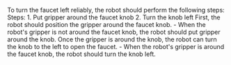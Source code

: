 To turn the faucet left reliably, the robot should perform the following steps:
    Steps:  1. Put gripper around the faucet knob  2. Turn the knob left
    First, the robot should position the gripper around the faucet knob.
    - When the robot's gripper is not around the faucet knob, the robot should put gripper around the knob.
    Once the gripper is around the knob, the robot can turn the knob to the left to open the faucet.
    - When the robot's gripper is around the faucet knob, the robot should turn the knob left.